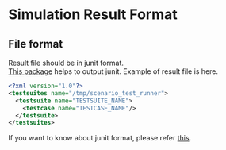 # Simulation Result Format
## File format
Result file should be in junit format.  
[This package](https://github.com/tier4/scenario_simulator_v2/tree/master/common/simple_junit) helps to output junit.
Example of result file is here.  

```xml
<?xml version="1.0"?>
<testsuites name="/tmp/scenario_test_runner">
  <testsuite name="TESTSUITE_NAME">
    <testcase name="TESTCASE_NAME"/>
  </testsuite>
</testsuites>
```

If you want to know about junit format, please refer [this](https://help.catchsoftware.com/display/ET/JUnit+Format).
